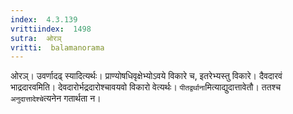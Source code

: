 ```yaml
---
index:  4.3.139
vrittiindex:  1498
sutra:  ओरञ्
vritti:  balamanorama 
---
```


ओरञ्। उवर्णादढ् स्यादित्यर्थः। प्राण्योषधिवृक्षेभ्योऽवये विकारे च, इतरेभ्यस्तु विकारे। दैवदारवं भाद्रदारवमिति। देवदारोर्भद्रदारोश्चावयवो विकारो वेत्यर्थः। `पीतद्वर्थाना`मित्याद्युदात्तावेतौ। ततश्च `अनुदात्तादेश्चे`त्यनेन गतार्थता न।

